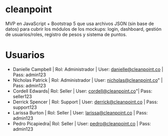 # cleanpoint
MVP en JavaScript + Bootstrap 5 que usa archivos JSON (sin base de datos) para cubrir los módulos de los mockups: login, dashboard, gestión de usuarios/roles, registro de pesos y sistema de puntos.

# Usuarios
- Danielle Campbell | Rol: Administrador | User: danielle@cleanpoint.co | Pass: admin123
- Nicholas Patrick | Rol: Administrador | User: nicholas@cleanpoint.co" | Pass: admin123
- Cordell Edwards| Rol: Seller | User: cordell@cleanpoint.co"| Pass: seller123
- Derrick Spencer | Rol: Support | User: derrick@cleanpoint.co | Pass: support123
- Larissa Burton | Rol: Seller | User: larissa@cleanpoint.co | Pass: admin123
- Pedro Picapiedra| Rol: Seller | User: pedro@cleanpoint.co | Pass: admin123